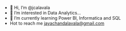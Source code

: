 - 👋 Hi, I’m @jcalavala
- 👀 I’m interested in Data Analytics...
- 🌱 I’m currently learning Power BI, Informatica and SQL
- Hot to reach me jayachandalavala@gmail.com

<!---
jcalavala/jcalavala is a ✨ special ✨ repository because its `README.md` (this file) appears on your GitHub profile.
You can click the Preview link to take a look at your changes.
--->
